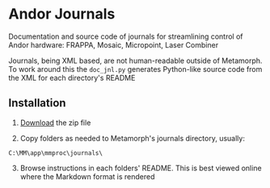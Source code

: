 Andor Journals
==============
Documentation and source code of journals for streamlining control of Andor
hardware: FRAPPA, Mosaic, Micropoint, Laser Combiner

Journals, being XML based, are not human-readable outside of Metamorph.  To
work around this the `doc_jnl.py` generates Python-like source code from the
XML for each directory's README

Installation
------------
1.  [Download](journals/zipball/master) the zip file

2.  Copy folders as needed to Metamorph's journals directory, usually:
```
C:\MM\app\mmproc\journals\
```

3.  Browse instructions in each folders' README.  This is best viewed online
    where the Markdown format is rendered
